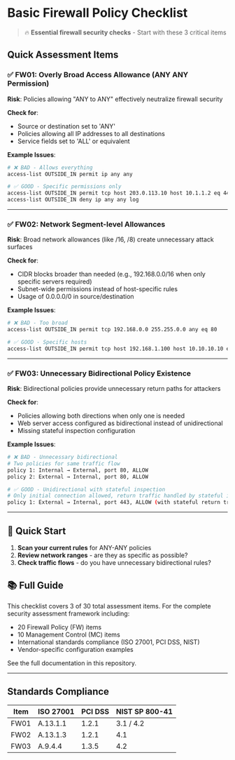 # Basic Firewall Policy Checklist

> 🔥 **Essential firewall security checks** - Start with these 3 critical items

## Quick Assessment Items

### ✅ FW01: Overly Broad Access Allowance (ANY ANY Permission)

**Risk**: Policies allowing "ANY to ANY" effectively neutralize firewall security

**Check for**:
- Source or destination set to 'ANY'  
- Policies allowing all IP addresses to all destinations
- Service fields set to 'ALL' or equivalent

**Example Issues**:
```bash
# ❌ BAD - Allows everything
access-list OUTSIDE_IN permit ip any any

# ✅ GOOD - Specific permissions only  
access-list OUTSIDE_IN permit tcp host 203.0.113.10 host 10.1.1.2 eq 443
access-list OUTSIDE_IN deny ip any any log
```

---

### ✅ FW02: Network Segment-level Allowances

**Risk**: Broad network allowances (like /16, /8) create unnecessary attack surfaces

**Check for**:
- CIDR blocks broader than needed (e.g., 192.168.0.0/16 when only specific servers required)
- Subnet-wide permissions instead of host-specific rules
- Usage of 0.0.0.0/0 in source/destination

**Example Issues**:
```bash
# ❌ BAD - Too broad
access-list OUTSIDE_IN permit tcp 192.168.0.0 255.255.0.0 any eq 80

# ✅ GOOD - Specific hosts
access-list OUTSIDE_IN permit tcp host 192.168.1.100 host 10.10.10.10 eq 80
```

---

### ✅ FW03: Unnecessary Bidirectional Policy Existence

**Risk**: Bidirectional policies provide unnecessary return paths for attackers

**Check for**:
- Policies allowing both directions when only one is needed
- Web server access configured as bidirectional instead of unidirectional
- Missing stateful inspection configuration

**Example Issues**:
```bash
# ❌ BAD - Unnecessary bidirectional
# Two policies for same traffic flow
policy 1: Internal → External, port 80, ALLOW
policy 2: External → Internal, port 80, ALLOW  

# ✅ GOOD - Unidirectional with stateful inspection
# Only initial connection allowed, return traffic handled by stateful inspection
policy 1: External → Internal, port 443, ALLOW (with stateful return traffic)
```

---

## 🚀 Quick Start

1. **Scan your current rules** for ANY-ANY policies
2. **Review network ranges** - are they as specific as possible?
3. **Check traffic flows** - do you have unnecessary bidirectional rules?

## 📚 Full Guide

This checklist covers 3 of 30 total assessment items. For the complete security assessment framework including:
- 20 Firewall Policy (FW) items  
- 10 Management Control (MC) items
- International standards compliance (ISO 27001, PCI DSS, NIST)
- Vendor-specific configuration examples

See the full documentation in this repository.

---

## Standards Compliance

| Item | ISO 27001 | PCI DSS | NIST SP 800-41 |
|------|-----------|---------|----------------|
| FW01 | A.13.1.1 | 1.2.1 | 3.1 / 4.2 |
| FW02 | A.13.1.3 | 1.2.1 | 4.1 |
| FW03 | A.9.4.4 | 1.3.5 | 4.2 |
